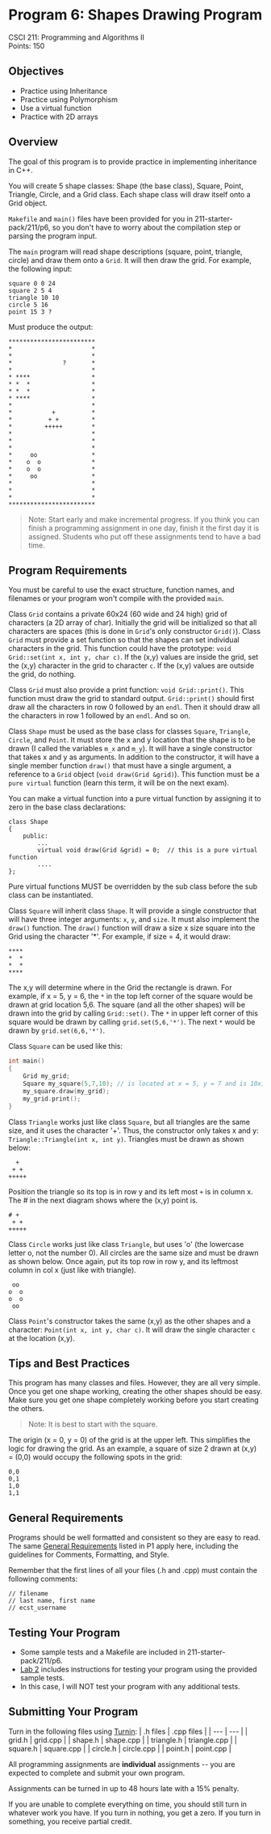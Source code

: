 # Program 6: Shapes Drawing Program

CSCI 211: Programming and Algorithms II<br>
Points: 150

## Objectives

* Practice using Inheritance
* Practice using Polymorphism
* Use a virtual function
* Practice with 2D arrays

## Overview

The goal of this program is to provide practice in implementing inheritance in C++.<br>

You will create 5 shape classes: Shape (the base class), Square, Point, Triangle, Circle, and a Grid class. Each shape class will draw itself onto a Grid object.<br>

`Makefile` and `main()` files have been provided for you in 211-starter-pack/211/p6, so you don't have to worry about the compilation step or parsing the program input.<br>

The `main` program will read shape descriptions (square, point, triangle, circle) and draw them onto a `Grid`. It will then draw the grid. For example, the following input:
```
square 0 0 24
square 2 5 4
triangle 10 10
circle 5 16
point 15 3 ?
```

Must produce the output:
```
************************
*                      *
*                      *
*              ?       *
*                      *
* ****                 *
* *  *                 *
* *  *                 *
* ****                 *
*                      *
*           +          *
*          + +         *
*         +++++        *
*                      *
*                      *
*                      *
*     oo               *
*    o  o              *
*    o  o              *
*     oo               *
*                      *
*                      *
*                      *
************************
```

> Note: Start early and make incremental progress. If you think you can finish a programming assignment in one day, finish it the first day it is assigned. Students who put off these assignments tend to have a bad time.

## Program Requirements

You must be careful to use the exact structure, function names, and filenames or your program won't compile with the provided `main`.<br>

Class `Grid` contains a private 60x24 (60 wide and 24 high) grid of characters (a 2D array of char). Initially the grid will be initialized so that all characters are spaces (this is done in `Grid`'s only constructor `Grid()`). Class `Grid` must provide a set function so that the shapes can set individual characters in the grid. This function could have the prototype: `void Grid::set(int x, int y, char c)`. If the (x,y) values are inside the grid, set the (x,y) character in the grid to character `c`. If the (x,y) values are outside the grid, do nothing.<br>

Class `Grid` must also provide a print function: `void Grid::print()`. This function must draw the grid to standard output. `Grid::print()` should first draw all the characters in row 0 followed by an `endl`. Then it should draw all the characters in row 1 followed by an `endl`. And so on.<br>

Class `Shape` must be used as the base class for classes `Square`, `Triangle`, `Circle`, and `Point`. It must store the x and y location that the shape is to be drawn (I called the variables `m_x` and `m_y`). It will have a single constructor that takes x and y as arguments. In addition to the constructor, it will have a single member function `draw()` that must have a single argument, a reference to a `Grid` object (`void draw(Grid &grid)`).  This function must be a `pure virtual` function (learn this term, it will be on the next exam).<br>

You can make a virtual function into a pure virtual function by assigning it to zero in the base class declarations:
```
class Shape
{
    public:
        ...
        virtual void draw(Grid &grid) = 0;  // this is a pure virtual function
        ....
};
```
Pure virtual functions MUST be overridden by the sub class before the sub class can be instantiated.<br>

Class `Square` will inherit class `Shape`. It will provide a single constructor that will have three integer arguments: `x`, `y`, and `size`. It must also implement the `draw()` function. The `draw()` function will draw a size x size square into the Grid using the character '*'. For example, if size = 4, it would draw:
```
****
*  *
*  *
****
```
The x,y will determine where in the Grid the rectangle is drawn. For example, if x = 5, y = 6, the `*` in the top left corner of the square would be drawn at grid location 5,6. The square (and all the other shapes) will be drawn into the grid by calling `Grid::set()`. The `*` in upper left corner of this square would be drawn by calling `grid.set(5,6,'*')`. The next `*` would be drawn by `grid.set(6,6,'*')`.<br>

Class `Square` can be used like this:
```cpp
int main()
{
    Grid my_grid;
    Square my_square(5,7,10); // is located at x = 5, y = 7 and is 10x10 characters in size
    my_square.draw(my_grid);
    my_grid.print();
}
```

Class `Triangle` works just like class `Square`, but all triangles are the same size, and it uses the character '+'. Thus, the constructor only takes x and y: `Triangle::Triangle(int x, int y)`. Triangles must be drawn as shown below:
```
  +
 + +
+++++
```

Position the triangle so its top is in row y and its left most `+` is in column x.  The # in the next diagram shows where the (x,y) point is.
```
# +
 + +
+++++
```

Class `Circle` works just like class `Triangle`, but uses 'o' (the lowercase letter o, not the number 0). All circles are the same size and must be drawn as shown below. Once again, put its top row in row y, and its leftmost column in col x (just like with triangle).
```
 oo
o  o
o  o
 oo
```

Class `Point`'s constructor takes the same (x,y) as the other shapes and a character: `Point(int x, int y, char c)`. It will draw the single character `c` at the location (x,y).

## Tips and Best Practices

This program has many classes and files. However, they are all very simple.  Once you get one shape working, creating the other shapes should be easy. Make sure you get one shape completely working before you start creating the others.<br>

> Note: It is best to start with the square.

The origin (x = 0, y = 0) of the grid is at the upper left. This simplifies the logic for drawing the grid. As an example, a square of size 2 drawn at (x,y) = (0,0) would occupy the following spots in the grid:
```
0,0
0,1
1,0
1,1
```

## General Requirements

Programs should be well formatted and consistent so they are easy to read. The same [General Requirements](https://github.com/shelleywong/CSCI211-Course-Materials/blob/main/Programs/program01.md#general-requirements) listed in P1 apply here, including the guidelines for Comments, Formatting, and Style.<br>

Remember that the first lines of all your files (.h and .cpp) must contain the following comments:
```
// filename
// last name, first name
// ecst_username
```

## Testing Your Program

* Some sample tests and a Makefile are included in 211-starter-pack/211/p6.
* [Lab 2](https://github.com/shelleywong/CSCI211-Course-Materials/blob/main/Labs/lab02.md) includes instructions for testing your program using the provided sample tests.
* In this case, I will NOT test your program with any additional tests.<br>

## Submitting Your Program

Turn in the following files using [Turnin](https://turnin.ecst.csuchico.edu):
| .h files | .cpp files |
| --- | --- |
| grid.h | grid.cpp |
| shape.h | shape.cpp |
| triangle.h | triangle.cpp |
| square.h | square.cpp |
| circle.h | circle.cpp |
| point.h | point.cpp |

All programming assignments are **individual** assignments -- you are expected to complete and submit your own program.<br>

Assignments can be turned in up to 48 hours late with a 15% penalty.<br>

If you are unable to complete everything on time, you should still turn in whatever work you have. If you turn in nothing, you get a zero. If you turn in something, you receive partial credit.
